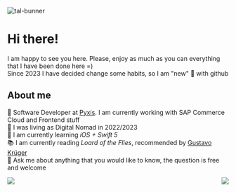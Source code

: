 ![tal-bunner](https://github.com/talthiagolopes/talthiagolopes/assets/39767279/d82ab808-5c5d-430a-b3f9-af1e19f2678f)
# Hi there!

I am happy to see you here. Please, enjoy as much as you can everything that I have been done here =)  
Since 2023 I have decided change some habits, so I am "new" 👤 with github  

## About me

📡 Software Developer at [Pyxis](https://pyxis.tech/en/). I am currently working with SAP Commerce Cloud and Frontend stuff  
🎯 I was living as Digital Nomad in 2022/2023  
🚸 I am currently learning <em>iOS + Swift 5</em>  
📚 I am currently reading <em>Loard of the Flies</em>, recommended by [Gustavo Krüger](https://github.com/fkaizo)  
💬 Ask me about anything that you would like to know, the question is free and welcome


<a href="https://github.com/anuraghazra/github-readme-stats">
    <img align="center" src="https://github-readme-stats.vercel.app/api?username=talthiagolopes&show_icons=true&count_private=true&theme=cobalt" />
</a>
<a href="https://github.com/anuraghazra/anuraghazra.github.io">
    <img align="right" src="https://github-readme-stats.vercel.app/api/top-langs/?username=talthiagolopes&layout=compact&theme=cobalt&langs_count=8" />
</a>

<!--
**talthiagolopes/talthiagolopes** is a ✨ _special_ ✨ repository because its `README.md` (this file) appears on your GitHub profile.

Here are some ideas to get you started:

- 👯 I’m looking to collaborate on ...
- 🤔 I’m looking for help with ...
- 📫 How to reach me: ...
- 😄 Pronouns: ...
- ⚡ Fun fact: ...
-->
